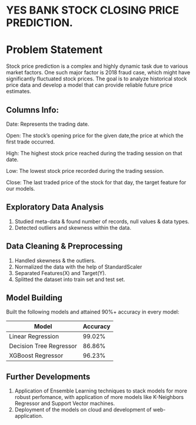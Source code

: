 
# YES BANK STOCK CLOSING PRICE PREDICTION.
# Problem Statement
Stock price prediction is a complex and highly dynamic task due to various market factors. One such major factor is 2018 fraud case, which might have significantly fluctuated stock prices. The goal is to analyze historical stock price data and develop a model that can provide reliable future price estimates.




## Columns Info:
Date: Represents the trading date.

Open: The stock’s opening price for the given date,the price at which the first trade occurred.

High: The highest stock price reached during the trading session on that date.

Low: The lowest stock price recorded during the trading session.

Close: The last traded price of the stock for that day, the target feature for our models.

## Exploratory Data Analysis
1. Studied meta-data & found number of records, null values & data types.
2. Detected outliers and skewness within the data.

## Data Cleaning & Preprocessing
1. Handled skewness & the outliers.
2. Normalized the data with the help of StandardScaler
3. Separated Features(X) and Target(Y).
4. Splitted the dataset into train set and test set.

## Model Building
Built the following models and attained 90%+ accuracy in every model:

| Model  | Accuracy |
| ------------- | ------------- |
| Linear Regression  | 99.02%  |
| Decision Tree Regressor | 86.86%  |
| XGBoost Regressor  | 96.23%  |


## Further Developments
1. Application of Ensemble Learning techniques to stack models for more robust perfomance, with application of more models like K-Neighbors Regressor and Support Vector machines.
2. Deployment of the models on cloud and development of web-application.

